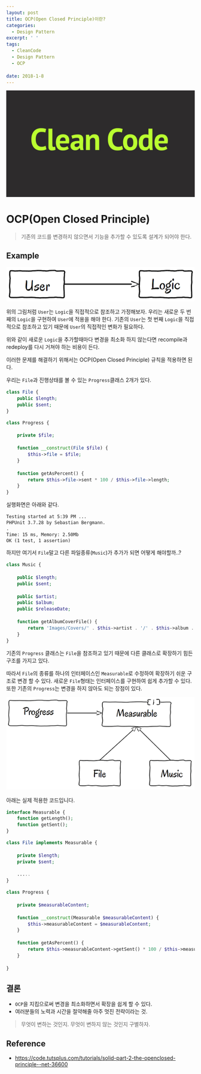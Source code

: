 ```yaml
---
layout: post
title: OCP(Open Closed Principle)이란?
categories:
  - Design Pattern
excerpt: ' '
tags:
  - CleanCode
  - Design Pattern
  - OCP

date: 2018-1-8
---
```

![No Image](/assets/posts/20171211/cleancode.jpg)

# OCP(Open Closed Principle)
> 기존의 코드를 변경하지 않으면서 기능을 추가할 수 있도록 설계가 되어야 한다.

## Example

![No Image](/assets/posts/20180108/ocp1.png)

위의 그림처럼 `User`는 `Logic`을 직접적으로 참조하고 가정해보자.
우리는 새로운 두 번째의 `Logic`을 구현하여 `User`에 적용을 해야 한다. 기존의 `User`는 첫 번째 `Logic`을 직접적으로 참조하고 있기 때문에 `User`의 직접적인 변화가 필요하다.

위와 같이 새로운 `Logic`을 추가할때마다 변경을 최소화 하지 않는다면 recompile과 redeploy를 다시 거쳐야 하는 비용이 든다.

이러한 문제를 해결하기 위해서는 OCP(Open Closed Principle) 규칙을 적용하면 된다.

우리는 `File`과 진행상태를 볼 수 있는 `Progress`클래스 2개가 있다.

```php
class File {
    public $length;
    public $sent;
}
```

```php
class Progress {

    private $file;

    function __construct(File $file) {
        $this->file = $file;
    }

    function getAsPercent() {
        return $this->file->sent * 100 / $this->file->length;
    }
}
```

실행화면은 아래와 같다.

```
Testing started at 5:39 PM ...
PHPUnit 3.7.28 by Sebastian Bergmann.
.
Time: 15 ms, Memory: 2.50Mb
OK (1 test, 1 assertion)
```

하지만 여기서 `File`말고 다른 파일종류(`Music`)가 추가가 되면 어떻게 해야할까..?

```php
class Music {

    public $length;
    public $sent;

    public $artist;
    public $album;
    public $releaseDate;

    function getAlbumCoverFile() {
        return 'Images/Covers/' . $this->artist . '/' . $this->album . '.png';
    }
}
```

기존의 `Progress` 클래스는 `File`을 참조하고 있기 때문에 다른 클래스로 확장하기 힘든 구조를 가지고 있다.

따라서 `File`의 종류를 하나의 인터페이스인 `Measurable`로 수정하여 확장하기 쉬운 구조로 변경 할 수 있다. 새로운 `File`형태는 인터페이스를 구현하여 쉽게 추가할 수 있다. 또한 기존의 `Progress`는 변경을 하지 않아도 되는 장점이 있다.

![No Image](/assets/posts/20180108/strategy.png)

아래는 실제 적용한 코드입니다.
```php
interface Measurable {
    function getLength();
    function getSent();
}
```

```php
class File implements Measurable {

    private $length;
    private $sent;

    .....
}
```

```php
class Progress {

    private $measurableContent;

    function __construct(Measurable $measurableContent) {
        $this->measurableContent = $measurableContent;
    }

    function getAsPercent() {
        return $this->measurableContent->getSent() * 100 / $this->measurableContent->getLength();
    }

}
```

## 결론
- `OCP`을 지킴으로써 변경을 최소화하면서 확장을 쉽게 할 수 있다.
- 여러분들의 노력과 시간을 절약해줄 아주 멋진 전략이라는 것.

> 무엇이 변하는 것인지. 무엇이 변하지 않는 것인지 구별하자.

## Reference
- <https://code.tutsplus.com/tutorials/solid-part-2-the-openclosed-principle--net-36600>
